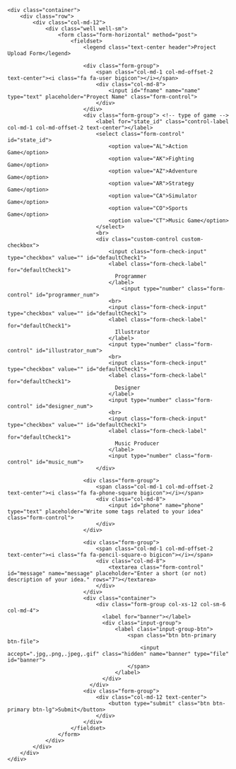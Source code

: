     <div class="container">
        <div class="row">
            <div class="col-md-12">
                <div class="well well-sm">
                    <form class="form-horizontal" method="post">
                        <fieldset>
                            <legend class="text-center header">Project Upload Form</legend>
    
                            <div class="form-group">
                                <span class="col-md-1 col-md-offset-2 text-center"><i class="fa fa-user bigicon"></i></span>
                                <div class="col-md-8">
                                    <input id="fname" name="name" type="text" placeholder="Proyect Name" class="form-control">
                                </div>
                            </div>
                            <div class="form-group"> <!-- type of game -->
                                <label for="state_id" class="control-label col-md-1 col-md-offset-2 text-center"></label>
                                <select class="form-control" id="state_id">
                                    <option value="AL">Action Game</option>
                                    <option value="AK">Fighting Game</option>
                                    <option value="AZ">Adventure Game</option>
                                    <option value="AR">Strategy Game</option>
                                    <option value="CA">Simulator Game</option>
                                    <option value="CO">Sports Game</option>
                                    <option value="CT">Music Game</option>                                    
                                </select>
                                <br>                    
                                <div class="custom-control custom-checkbox">
                                    <input class="form-check-input" type="checkbox" value="" id="defaultCheck1">
                                    <label class="form-check-label" for="defaultCheck1">
                                      Programmer
                                    </label>
                                        <input type="number" class="form-control" id="programmer_num">
                                    <br>
                                    <input class="form-check-input" type="checkbox" value="" id="defaultCheck1">
                                    <label class="form-check-label" for="defaultCheck1">
                                      Illustrator
                                    </label>
                                    <input type="number" class="form-control" id="illustrator_num">
                                    <br>
                                    <input class="form-check-input" type="checkbox" value="" id="defaultCheck1">
                                    <label class="form-check-label" for="defaultCheck1">
                                      Designer
                                    </label>
                                    <input type="number" class="form-control" id="designer_num">
                                    <br>
                                    <input class="form-check-input" type="checkbox" value="" id="defaultCheck1">
                                    <label class="form-check-label" for="defaultCheck1">
                                      Music Producer
                                    </label>
                                    <input type="number" class="form-control" id="music_num">
                                </div>
    
                            <div class="form-group">
                                <span class="col-md-1 col-md-offset-2 text-center"><i class="fa fa-phone-square bigicon"></i></span>
                                <div class="col-md-8">
                                    <input id="phone" name="phone" type="text" placeholder="Write some tags related to your idea" class="form-control">
                                </div>
                            </div>
    
                            <div class="form-group">
                                <span class="col-md-1 col-md-offset-2 text-center"><i class="fa fa-pencil-square-o bigicon"></i></span>
                                <div class="col-md-8">
                                    <textarea class="form-control" id="message" name="message" placeholder="Enter a short (or not) description of your idea." rows="7"></textarea>
                                </div>
                            </div>
                            <div class="container">
                                <div class="form-group col-xs-12 col-sm-6 col-md-4">
                                  <label for="banner"></label>
                                  <div class="input-group">
                                      <label class="input-group-btn">
                                          <span class="btn btn-primary btn-file">
                                              <input accept=".jpg,.png,.jpeg,.gif" class="hidden" name="banner" type="file" id="banner">
                                          </span>
                                      </label>
                                  </div>
                              </div>
                            <div class="form-group">
                                <div class="col-md-12 text-center">
                                    <button type="submit" class="btn btn-primary btn-lg">Submit</button>
                                </div>
                            </div>
                        </fieldset>
                    </form>
                </div>
            </div>
        </div>
    </div>